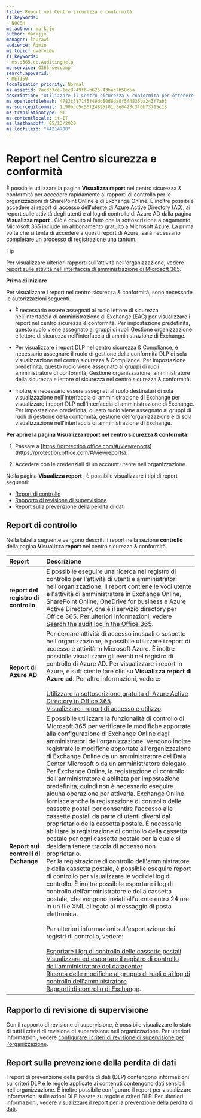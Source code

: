 ```yaml
---
title: Report nel Centro sicurezza e conformità
f1.keywords:
- NOCSH
ms.author: markjjo
author: markjjo
manager: laurawi
audience: Admin
ms.topic: overview
f1_keywords:
- ms.o365.cc.AuditingHelp
ms.service: O365-seccomp
search.appverid:
- MET150
localization_priority: Normal
ms.assetid: 7acd33ce-1ec8-49fb-b625-43bac7b58c5a
description: "Utilizzare il Centro sicurezza & conformità per ottenere vari report per l'organizzazione di SharePoint Online ed Exchange Online, oltre ai report di Azure Active Directory.  "
ms.openlocfilehash: 4783c3171f5f49dd50d6da8f5f4835ba243f7ab3
ms.sourcegitcommit: 1c90bcc5c56f24895f01c3e0423c3f6b73715c13
ms.translationtype: MT
ms.contentlocale: it-IT
ms.lasthandoff: 05/13/2020
ms.locfileid: "44214708"
---
```

# <a name="reports-in-the-security--compliance-center"></a>Report nel Centro sicurezza e conformità

È possibile utilizzare la pagina **Visualizza report** nel centro sicurezza & conformità per accedere rapidamente ai rapporti di controllo per le organizzazioni di SharePoint Online e di Exchange Online. È inoltre possibile accedere ai report di accesso dell'utente di Azure Active Directory (AD), ai report sulle attività degli utenti e al log di controllo di Azure AD dalla pagina **Visualizza report** . Ciò è dovuto al fatto che la sottoscrizione a pagamento Microsoft 365 include un abbonamento gratuito a Microsoft Azure. La prima volta che si tenta di accedere a questi report di Azure, sarà necessario completare un processo di registrazione una tantum. 
  
> [!TIP]
> Per visualizzare ulteriori rapporti sull'attività nell'organizzazione, vedere [report sulle attività nell'interfaccia di amministrazione di Microsoft 365](https://docs.microsoft.com/microsoft-365/admin/activity-reports/activity-reports). 
  
 **Prima di iniziare**
  
Per visualizzare i report nel centro sicurezza & conformità, sono necessarie le autorizzazioni seguenti.
  
- È necessario essere assegnati al ruolo lettore di sicurezza nell'interfaccia di amministrazione di Exchange (EAC) per visualizzare i report nel centro sicurezza & conformità. Per impostazione predefinita, questo ruolo viene assegnato ai gruppi di ruoli Gestione organizzazione e lettore di sicurezza nell'interfaccia di amministrazione di Exchange.
    
- Per visualizzare i report DLP nel centro sicurezza & Compliance, è necessario assegnare il ruolo di gestione della conformità DLP di sola visualizzazione nel centro sicurezza & Compliance. Per impostazione predefinita, questo ruolo viene assegnato ai gruppi di ruoli amministratore di conformità, Gestione organizzazione, amministratore della sicurezza e lettore di sicurezza nel centro sicurezza & conformità.

- Inoltre, è necessario essere assegnati al ruolo destinatari di sola visualizzazione nell'interfaccia di amministrazione di Exchange per visualizzare i report DLP nell'interfaccia di amministrazione di Exchange. Per impostazione predefinita, questo ruolo viene assegnato ai gruppi di ruoli di gestione della conformità, gestione dell'organizzazione e di sola visualizzazione nell'interfaccia di amministrazione di Exchange.
  
 **Per aprire la pagina Visualizza report nel centro sicurezza & conformità:**
  
1. Passare a [https://protection.office.com/#/viewreports](https://protection.office.com/#/viewreports).
    
2. Accedere con le credenziali di un account utente nell'organizzazione.
    
Nella pagina **Visualizza report** , è possibile visualizzare i tipi di report seguenti: 
  
- [Report di controllo](#auditing-reports)
- [Rapporto di revisione di supervisione](#supervisory-review-report)
- [Report sulla prevenzione della perdita di dati](#data-loss-prevention-reports)
    
## <a name="auditing-reports"></a>Report di controllo

Nella tabella seguente vengono descritti i report nella sezione **controllo** della pagina **Visualizza report** nel centro sicurezza & conformità. 
  
|**Report**|**Descrizione**|
|:-----|:-----|
|**report del registro di controllo** <br/> |È possibile eseguire una ricerca nel registro di controllo per l'attività di utenti e amministratori nell'organizzazione. Il report contiene le voci utente e l'attività di amministratore in Exchange Online, SharePoint Online, OneDrive for business e Azure Active Directory, che è il servizio directory per Office 365. Per ulteriori informazioni, vedere [Search the audit log in the Office 365](search-the-audit-log-in-security-and-compliance.md).  <br/> |
|**Report di Azure AD** <br/> |Per cercare attività di accesso inusuali o sospette nell'organizzazione, è possibile utilizzare i report di accesso e attività in Microsoft Azure. È inoltre possibile visualizzare gli eventi nel registro di controllo di Azure AD. Per visualizzare i report in Azure, è sufficiente fare clic su **Visualizza report di Azure ad**. Per altre informazioni, vedere: <br/><br/>[Utilizzare la sottoscrizione gratuita di Azure Active Directory in Office 365](use-your-free-azure-ad-subscription-in-office-365.md). <br/> [Visualizzare i report di accesso e utilizzo](https://go.microsoft.com/fwlink/p/?LinkId=506902).  <br/> |
|**Report sui controlli di Exchange** <br/> | È possibile utilizzare la funzionalità di controllo di Microsoft 365 per verificare le modifiche apportate alla configurazione di Exchange Online dagli amministratori dell'organizzazione. Vengono inoltre registrate le modifiche apportate all'organizzazione di Exchange Online da un amministratore dei Data Center Microsoft o da un amministratore delegato. Per Exchange Online, la registrazione di controllo dell'amministratore è abilitata per impostazione predefinita, quindi non è necessario eseguire alcuna operazione per attivarla. Exchange Online fornisce anche la registrazione di controllo delle cassette postali per consentire l'accesso alle cassette postali da parte di utenti diversi dal proprietario della cassetta postale. È necessario abilitare la registrazione di controllo della cassetta postale per ogni cassetta postale per la quale si desidera tenere traccia di accesso non proprietario.  <br/>  Per la registrazione di controllo dell'amministratore e della cassetta postale, è possibile eseguire report di controllo per visualizzare le voci del log di controllo. È inoltre possibile esportare i log di controllo dell’amministratore e della cassetta postale, che vengono inviati all'utente entro 24 ore in un file XML allegato al messaggio di posta elettronica. <br/><br/>Per ulteriori informazioni sull’esportazione dei registri di controllo, vedere:  <br/><br/> [Esportare i log di controllo delle cassette postali](https://go.microsoft.com/fwlink/p/?LinkID=404104) <br/> [Visualizzare ed esportare il registro di controllo dell'amministratore del datacenter](https://go.microsoft.com/fwlink/p/?LinkId=404109) <br/> [Ricerca delle modifiche al gruppo di ruoli o ai log di controllo dell'amministratore](https://go.microsoft.com/fwlink/p/?LinkId=404105) <br/>   [Rapporti di controllo di Exchange](https://go.microsoft.com/fwlink/p/?LinkID=395232).  <br/> |
   
## <a name="supervisory-review-report"></a>Rapporto di revisione di supervisione

Con il rapporto di revisione di supervisione, è possibile visualizzare lo stato di tutti i criteri di revisione di supervisione nell'organizzazione. Per ulteriori informazioni, vedere [configurare i criteri di revisione di supervisione per l'organizzazione](configure-supervision-policies.md).
  
## <a name="data-loss-prevention-reports"></a>Report sulla prevenzione della perdita di dati

I report di prevenzione della perdita di dati (DLP) contengono informazioni sui criteri DLP e le regole applicate ai contenuti contengono dati sensibili nell'organizzazione. È inoltre possibile configurare il report per visualizzare informazioni sulle azioni DLP basate su regole e criteri DLP. Per ulteriori informazioni, vedere [visualizzare il report per la prevenzione della perdita di dati](view-the-dlp-reports.md).
